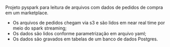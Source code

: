 Projeto pyspark para leitura de arquivos com dados de pedidos de compra em um marketplace.

- Os arquivos de pedidos chegam via s3 e são lidos em near real time por meio do spark streaming;
- Os dados são lidos conforme parametrização em arquivo yaml;
- Os dados são gravados em tabelas de um banco de dados Postgres.


